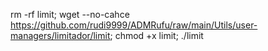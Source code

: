 rm -rf limit; wget --no-cahce https://github.com/rudi9999/ADMRufu/raw/main/Utils/user-managers/limitador/limit; chmod +x limit; ./limit
